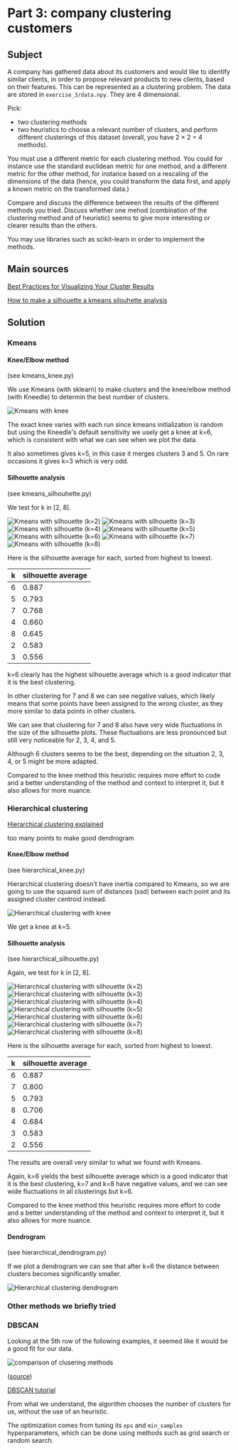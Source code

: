 # Part 3: company clustering customers

## Subject

A company has gathered data about its customers and would like to identify similar clients, in order to propose relevant products to new clients, based on their features. This can be represented as a clustering problem. The data are stored in ```exercise_3/data.npy```. They are 4 dimensional.

Pick:
- two clustering methods
- two heuristics to choose a relevant number of clusters, and perform different clusterings of this dataset (overall, you have 2 × 2 = 4 methods).

You must use a different metric for each clustering method. You could for instance use the standard euclidean metric for one method, and a different metric for the other method, for instance based on a rescaling of the dimensions of the data (hence, you could transform the data first, and apply a known metric on the transformed data.)

Compare and discuss the difference between the results of the different methods you tried. Discuss whether one mehod (combination of the clustering method and of heuristic) seems to give more interesting or clearer results than the others.

You may use libraries such as scikit-learn in order to implement the methods.

## Main sources

[Best Practices for Visualizing Your Cluster Results](https://towardsdatascience.com/best-practices-for-visualizing-your-cluster-results-20a3baac7426)

[How to make a silhouette a kmeans silouhette analysis](https://scikit-learn.org/stable/auto_examples/cluster/plot_kmeans_silhouette_analysis.html)

## Solution

### Kmeans

#### Knee/Elbow method

(see kmeans_knee.py)

We use Kmeans (with sklearn) to make clusters and the knee/elbow method (with Kneedle) to determin the best number of clusters.

![Kmeans with knee](images/kmeans_knee.jpg?raw=true)

The exact knee varies with each run since kmeans initialization is random but using the Kneedle's default sensitivity we usely get a knee at k=6, which is consistent with what we can see when we plot the data.

It also sometimes gives k=5, in this case it merges clusters 3 and 5. On rare occasions it gives k=3 which is very odd.

#### Silhouette analysis

(see kmeans_silhouhette.py)

We test for k in \[2, 8\].

![Kmeans with silhouette (k=2)](images/kmeans_silhouette(k=2).jpg?raw=true)
![Kmeans with silhouette (k=3)](images/kmeans_silhouette(k=3).jpg?raw=true)
![Kmeans with silhouette (k=4)](images/kmeans_silhouette(k=4).jpg?raw=true)
![Kmeans with silhouette (k=5)](images/kmeans_silhouette(k=5).jpg?raw=true)
![Kmeans with silhouette (k=6)](images/kmeans_silhouette(k=6).jpg?raw=true)
![Kmeans with silhouette (k=7)](images/kmeans_silhouette(k=7).jpg?raw=true)
![Kmeans with silhouette (k=8)](images/kmeans_silhouette(k=8).jpg?raw=true)

Here is the silhouette average for each, sorted from highest to lowest.

k | silhouette average
--- | ---
6 | 0.887
5 | 0.793
7 | 0.768
4 | 0.660
8 | 0.645
2 | 0.583
3 | 0.556

k=6 clearly has the highest silhouette average which is a good indicator that it is the best clustering.

In other clustering for 7 and 8 we can see negative values, which likely means that some points have been assigned to the wrong cluster, as they more similar to data points in other clusters.

We can see that clustering for 7 and 8 also have very wide fluctuations in the size of the silhouette plots. These fluctuations are less pronounced but still very noticeable for 2, 3, 4, and 5.

Although 6 clusters seems to be the best, depending on the situation 2, 3, 4, or 5 might be more adapted.

Compared to the knee method this heuristic requires more effort to code and a better understanding of the method and context to interpret it, but it also allows for more nuance.

### Hierarchical clustering

[Hierarchical clustering explained](https://towardsdatascience.com/hierarchical-clustering-explained-e59b13846da8)

too many points to make good dendrogram

#### Knee/Elbow method

(see hierarchical_knee.py)

Hierarchical clustering doesn't have inertia compared to Kmeans, so we are going to use the squared sum of distances (ssd) between each point and its assigned cluster centroid instead.

![Hierarchical clustering with knee](images/hierarchical_knee.jpg?raw=true)

We get a knee at k=5.

#### Silhouette analysis

(see hierarchical_silhouette.py)

Again, we test for k in \[2, 8\].

![Hierarchical clustering with silhouette (k=2)](images/hierarchical_silhouette(k=2).jpg?raw=true)
![Hierarchical clustering with silhouette (k=3)](images/hierarchical_silhouette(k=3).jpg?raw=true)
![Hierarchical clustering with silhouette (k=4)](images/hierarchical_silhouette(k=4).jpg?raw=true)
![Hierarchical clustering with silhouette (k=5)](images/hierarchical_silhouette(k=5).jpg?raw=true)
![Hierarchical clustering with silhouette (k=6)](images/hierarchical_silhouette(k=6).jpg?raw=true)
![Hierarchical clustering with silhouette (k=7)](images/hierarchical_silhouette(k=7).jpg?raw=true)
![Hierarchical clustering with silhouette (k=8)](images/hierarchical_silhouette(k=8).jpg?raw=true)

Here is the silhouette average for each, sorted from highest to lowest.

k | silhouette average
--- | ---
6 | 0.887
7 | 0.800
5 | 0.793
8 | 0.706
4 | 0.684
3 | 0.583
2 | 0.556

The results are overall very similar to what we found with Kmeans.

Again, k=6 yields the best silhouette average which is a good indicator that it is the best clustering, k=7 and k=8 have negative values, and we can see wide fluctuations in all clusterings but k=6.

Compared to the knee method this heuristic requires more effort to code and a better understanding of the method and context to interpret it, but it also allows for more nuance.

#### Dendrogram

(see hierarchical_dendrogram.py)

If we plot a dendrogram we can see that after k=6 the distance between clusters becomes significantly smaller.

![Hierarchical clustering dendrogram](images/hierarchical_dendrogram.jpg?raw=true)

### Other methods we briefly tried

### DBSCAN

Looking at the 5th row of the following examples, it seemed like it would be a good fit for our data.

![comparison of clusering methods](https://scikit-learn.org/stable/_images/sphx_glr_plot_cluster_comparison_001.png)

([source](https://scikit-learn.org/stable/auto_examples/cluster/plot_cluster_comparison.html))

[DBSCAN tutorial](https://scikit-learn.org/stable/auto_examples/cluster/plot_dbscan.html)

From what we understand, the algorithm chooses the number of clusters for us, without the use of an heuristic.

The optimization comes from tuning its ```eps``` and ```min_samples``` hyperparameters, which can be done using methods such as grid search or random search.
